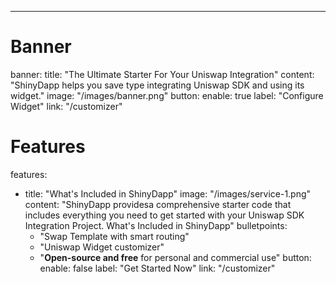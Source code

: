---
# Banner
banner:
  title: "The Ultimate Starter For Your Uniswap Integration"
  content: "ShinyDapp helps you save type integrating Uniswap SDK and using its widget."
  image: "/images/banner.png"
  button:
    enable: true
    label: "Configure Widget"
    link: "/customizer"

# Features
features:
  - title: "What's Included in ShinyDapp"
    image: "/images/service-1.png"
    content: "ShinyDapp providesa comprehensive starter code that includes everything you need to get started with your Uniswap SDK Integration Project. What's Included in ShinyDapp"
    bulletpoints:
      - "Swap Template with smart routing"
      - "Uniswap Widget customizer"
      - "**Open-source and free** for personal and commercial use"
    button:
      enable: false
      label: "Get Started Now"
      link: "/customizer"
